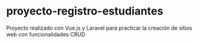 # proyecto-registro-estudiantes
 Proyecto realizado con Vue.js y Laravel para practicar la creación de sitios web con funcionalidades CRUD
